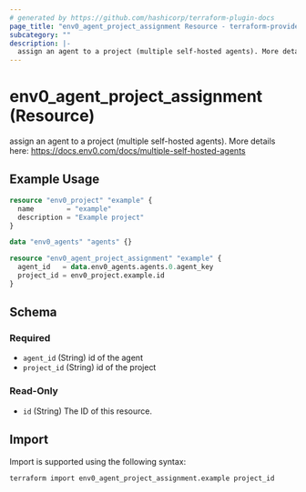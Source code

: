 ```yaml
---
# generated by https://github.com/hashicorp/terraform-plugin-docs
page_title: "env0_agent_project_assignment Resource - terraform-provider-env0"
subcategory: ""
description: |-
  assign an agent to a project (multiple self-hosted agents). More details here: https://docs.env0.com/docs/multiple-self-hosted-agents
---
```


# env0_agent_project_assignment (Resource)

assign an agent to a project (multiple self-hosted agents). More details here: https://docs.env0.com/docs/multiple-self-hosted-agents

## Example Usage

```terraform
resource "env0_project" "example" {
  name        = "example"
  description = "Example project"
}

data "env0_agents" "agents" {}

resource "env0_agent_project_assignment" "example" {
  agent_id   = data.env0_agents.agents.0.agent_key
  project_id = env0_project.example.id
}
```

<!-- schema generated by tfplugindocs -->
## Schema

### Required

- `agent_id` (String) id of the agent
- `project_id` (String) id of the project

### Read-Only

- `id` (String) The ID of this resource.

## Import

Import is supported using the following syntax:

```shell
terraform import env0_agent_project_assignment.example project_id
```
